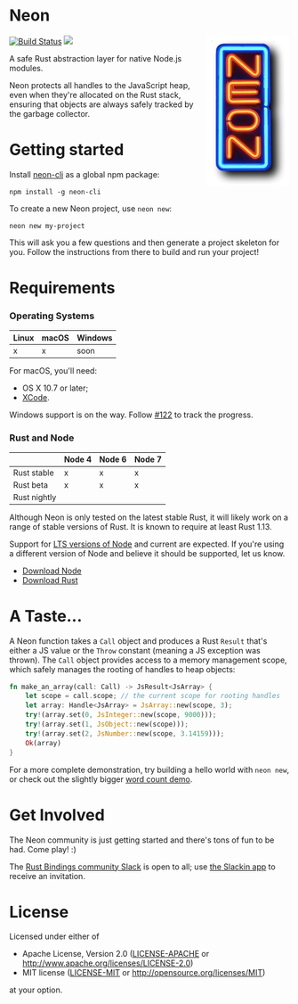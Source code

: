 # Neon

<img align="right" src="neon.jpg" alt="neon"/>

[![Build Status](https://travis-ci.org/neon-bindings/neon.svg?branch=master)](https://travis-ci.org/neon-bindings/neon)
[![](http://meritbadge.herokuapp.com/neon)](https://crates.io/crates/neon)

A safe Rust abstraction layer for native Node.js modules.

Neon protects all handles to the JavaScript heap, even when they're allocated on the Rust stack, ensuring that objects are always safely tracked by the garbage collector.

# Getting started

Install [neon-cli](https://github.com/neon-bindings/neon-cli) as a global npm package:

```
npm install -g neon-cli
```

To create a new Neon project, use `neon new`:

```
neon new my-project
```

This will ask you a few questions and then generate a project skeleton for you. Follow the instructions from there to build and run your project!

# Requirements

### Operating Systems

| Linux  | macOS | Windows |
| ------ | ----- | ------- |
| x      | x     | soon    |

For macOS, you'll need:

* OS X 10.7 or later;
* [XCode](https://developer.apple.com/xcode/download/).

Windows support is on the way. Follow [#122](https://github.com/neon-bindings/neon/pull/122#issuecomment-268957333) to track the progress.

### Rust and Node

|              | Node 4 | Node 6 | Node 7 |
| ------------ | ------ | ------ | ------ |
| Rust stable  | x      | x      | x      |
| Rust beta    | x      | x      | x      |
| Rust nightly |        |        |        |

Although Neon is only tested on the latest stable Rust, it will likely work on a range of stable versions of Rust. It is known to require at least Rust 1.13.

Support for [LTS versions of Node](https://github.com/nodejs/LTS#lts-schedule) and current are expected. If you're using a different version of Node and believe it should be supported, let us know.

* [Download Node](https://nodejs.org)
* [Download Rust](https://www.rust-lang.org)

# A Taste...

A Neon function takes a `Call` object and produces a Rust `Result` that's either a JS value or the `Throw` constant (meaning a JS exception was thrown). The `Call` object provides access to a memory management scope, which safely manages the rooting of handles to heap objects:

```rust
fn make_an_array(call: Call) -> JsResult<JsArray> {
    let scope = call.scope; // the current scope for rooting handles
    let array: Handle<JsArray> = JsArray::new(scope, 3);
    try!(array.set(0, JsInteger::new(scope, 9000)));
    try!(array.set(1, JsObject::new(scope)));
    try!(array.set(2, JsNumber::new(scope, 3.14159)));
    Ok(array)
}
```

For a more complete demonstration, try building a hello world with `neon new`, or check out the slightly bigger [word count demo](https://github.com/dherman/wc-demo).

# Get Involved

The Neon community is just getting started and there's tons of fun to be had. Come play! :)

The [Rust Bindings community Slack](https://rust-bindings.slack.com) is open to all; use [the Slackin app](https://rust-bindings-slackin.herokuapp.com) to receive an invitation.

# License

Licensed under either of

 * Apache License, Version 2.0 ([LICENSE-APACHE](LICENSE-APACHE) or http://www.apache.org/licenses/LICENSE-2.0)
 * MIT license ([LICENSE-MIT](LICENSE-MIT) or http://opensource.org/licenses/MIT)

at your option.
